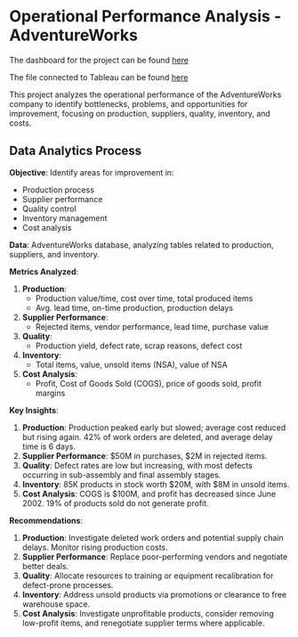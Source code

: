 # Operational Performance Analysis - AdventureWorks

The dashboard for the project can be found [here](https://public.tableau.com/views/OperationalPerformanceAnalysis_17277162966000/Executive?:language=en-GB&publish=yes&:sid=&:redirect=auth&:display_count=n&:origin=viz_share_link)

The file connected to Tableau can be found [here](https://docs.google.com/spreadsheets/d/1U5qGfBXu5yngVBq4vvSiKpDotgLvOmJS/edit?usp=sharing&ouid=109411228462540015871&rtpof=true&sd=true)

This project analyzes the operational performance of the AdventureWorks company to identify bottlenecks, problems, and opportunities for improvement, focusing on production, suppliers, quality, inventory, and costs.

## Data Analytics Process

**Objective**: Identify areas for improvement in:
  - Production process
  - Supplier performance
  - Quality control
  - Inventory management
  - Cost analysis

**Data**: AdventureWorks database, analyzing tables related to production, suppliers, and inventory.

**Metrics Analyzed**:
  1. **Production**: 
     - Production value/time, cost over time, total produced items
     - Avg. lead time, on-time production, production delays
  2. **Supplier Performance**:
     - Rejected items, vendor performance, lead time, purchase value
  3. **Quality**:
     - Production yield, defect rate, scrap reasons, defect cost
  4. **Inventory**:
     - Total items, value, unsold items (NSA), value of NSA
  5. **Cost Analysis**:
     - Profit, Cost of Goods Sold (COGS), price of goods sold, profit margins

**Key Insights**:
  1. **Production**: Production peaked early but slowed; average cost reduced but rising again. 42% of work orders are deleted, and average delay time is 6 days.
  2. **Supplier Performance**: $50M in purchases, $2M in rejected items. 
  3. **Quality**: Defect rates are low but increasing, with most defects occurring in sub-assembly and final assembly stages.
  4. **Inventory**: 85K products in stock worth $20M, with $8M in unsold items.
  5. **Cost Analysis**: COGS is $100M, and profit has decreased since June 2002. 19% of products sold do not generate profit.

**Recommendations**:
  1. **Production**: Investigate deleted work orders and potential supply chain delays. Monitor rising production costs.
  2. **Supplier Performance**: Replace poor-performing vendors and negotiate better deals.
  3. **Quality**: Allocate resources to training or equipment recalibration for defect-prone processes.
  4. **Inventory**: Address unsold products via promotions or clearance to free warehouse space.
  5. **Cost Analysis**: Investigate unprofitable products, consider removing low-profit items, and renegotiate supplier terms where applicable.
